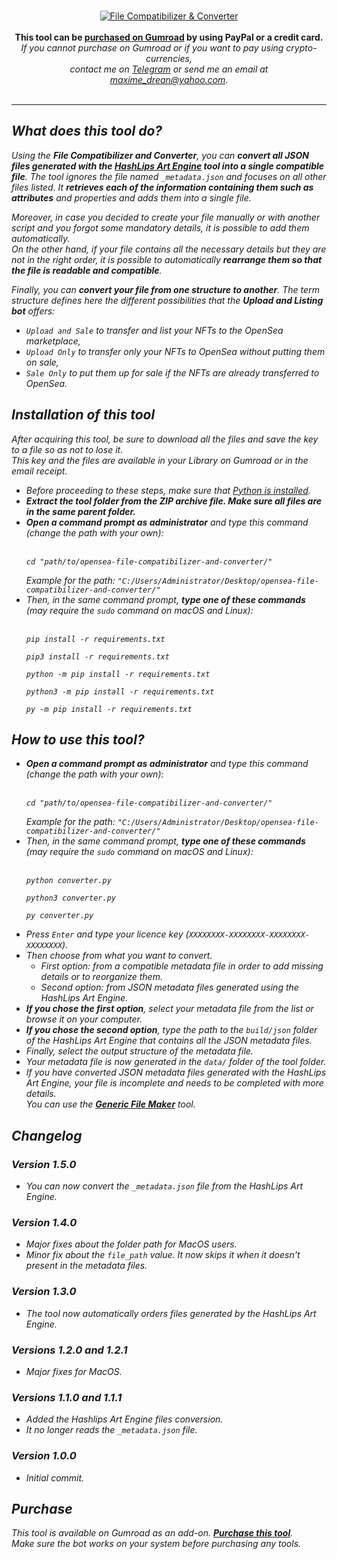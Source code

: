 <br />
<p align="center">

<a href="https://maximedrn.gumroad.com/l/opensea-file-compatibilizer">
<img src="https://i.ibb.co/FKdMyRV/Wiki-File-Compatibilizer-Converter.png" alt="File Compatibilizer & Converter" border="0">
</a>
<br /><br /><strong>This tool can be <a href="https://maximedrn.gumroad.com/l/opensea-file-compatibilizer">purchased on Gumroad</a> by using PayPal or a credit card.</strong>
<br /><i>If you cannot purchase on Gumroad or if you want to pay using crypto-currencies,
<br />contact me on <a href="https://t.me/maximedrn">Telegram</a> or send me an email at <a href="mailto:maxime_drean@yahoo.com">maxime_drean@yahoo.com</a>.
<br /><br />

</p>

<hr />

<h2>What does this tool do?</h2>

<p>
Using the <strong>File Compatibilizer and Converter</strong>, you can <strong>convert all JSON files generated with the <a href="https://github.com/HashLips/hashlips_art_engine">HashLips Art Engine</a> tool into a single compatible file</strong>. The tool ignores the file named <code>_metadata.json</code> and focuses on all other files listed. It <strong>retrieves each of the information containing them such as attributes</strong> and properties and adds them into a single file.
</p>

<p>Moreover, in case you decided to create your file manually or with another script and you forgot some mandatory details, it is possible to add them automatically.
<br>On the other hand, if your file contains all the necessary details but they are not in the right order, it is possible to automatically <strong>rearrange them so that the file is readable and compatible</strong>.</p>

<p>Finally, you can <strong>convert your file from one structure to another</strong>. The term structure defines here the different possibilities that the <strong>Upload and Listing bot</strong> offers:
<ul>
<li><code>Upload and Sale</code> to transfer and list your NFTs to the OpenSea marketplace,</li>
<li><code>Upload Only</code> to transfer only your NFTs to OpenSea without putting them on sale,</li>
<li><code>Sale Only</code> to put them up for sale if the NFTs are already transferred to OpenSea.</li>
</ul>
</p>


<h2>Installation of this tool</h2>

<i>After acquiring this tool, be sure to download all the files and save the key to a file so as not to lose it.
<br>This key and the files are available in your Library on Gumroad or in the email receipt.</i>

<ul>

<li>Before proceeding to these steps, make sure that <a href="installation-and-configuration.md#installation-of-python">Python is installed</a>.</li>

<li><strong>Extract the tool folder from the ZIP archive file. Make sure all files are in the same parent folder.</strong></li>

<li><strong>Open a command prompt as administrator</strong> and type this command <i>(change the path with your own)</i>:<br /><br />
<pre><code>cd "path/to/opensea-file-compatibilizer-and-converter/"</code></pre>
<i>Example for the path: <code>"C:/Users/Administrator/Desktop/opensea-file-compatibilizer-and-converter/"</code></i></li>
</li>

<li>Then, in the same command prompt, <strong>type one of these commands</strong> <i>(may require the <code>sudo</code> command on macOS and Linux)</i>:<br /><br />
<pre><code>pip install -r requirements.txt</code></pre>
<pre><code>pip3 install -r requirements.txt</code></pre>
<pre><code>python -m pip install -r requirements.txt</code></pre>
<pre><code>python3 -m pip install -r requirements.txt</code></pre>
<pre><code>py -m pip install -r requirements.txt</code></pre>
</li>

</ul>


<h2>How to use this tool?</h2>

<ul>

<li><strong>Open a command prompt as administrator</strong> and type this command <i>(change the path with your own)</i>:<br /><br />
<pre><code>cd "path/to/opensea-file-compatibilizer-and-converter/"</code></pre>
<i>Example for the path: <code>"C:/Users/Administrator/Desktop/opensea-file-compatibilizer-and-converter/"</code></i></li>
</li>

<li>Then, in the same command prompt, <strong>type one of these commands</strong> <i>(may require the <code>sudo</code> command on macOS and Linux)</i>:<br /><br />
<pre><code>python converter.py</code></pre>
<pre><code>python3 converter.py</code></pre>
<pre><code>py converter.py</code></pre>
</li>

<li>Press <code>Enter</code> and type your licence key (<code>XXXXXXXX-XXXXXXXX-XXXXXXXX-XXXXXXXX</code>).</li>

<li>Then choose from what you want to convert.
<ul>
<li>First option: from a compatible metadata file in order to add missing details or to reorganize them.</li>
<li>Second option: from JSON metadata files generated using the HashLips Art Engine.</li>
</ul>

<li><strong>If you chose the first option</strong>, select your metadata file from the list or browse it on your computer.</li>

<li><strong>If you chose the second option</strong>, type the path to the <code>build/json</code> folder of the HashLips Art Engine that contains all the JSON metadata files.</li>

<li>Finally, select the output structure of the metadata file.</li>

<li>Your metadata file is now generated in the <code>data/</code> folder of the tool folder.</li>

<li>If you have converted JSON metadata files generated with the HashLips Art Engine, your file is incomplete and needs to be completed with more details.
<br />You can use the <a href="generic-file-maker.md"><strong>Generic File Maker</strong></a> tool.</li>

</ul>


<h2>Changelog</h2>

<h3>Version 1.5.0</h3>
<ul>
<li>You can now convert the <code>_metadata.json</code> file from the HashLips Art Engine.</li>
</ul>

<h3>Version 1.4.0</h3>
<ul>
<li>Major fixes about the folder path for MacOS users.</li>
<li>Minor fix about the <code>file_path</code> value. It now skips it when it doesn't present in the metadata files.</li>
</ul>

<h3>Version 1.3.0</h3>
<ul>
<li>The tool now automatically orders files generated by the HashLips Art Engine.</li>
</ul>

<h3>Versions 1.2.0 and 1.2.1</h3>
<ul>
<li>Major fixes for MacOS.</li>
</ul>

<h3>Versions 1.1.0 and 1.1.1</h3>
<ul>
<li>Added the Hashlips Art Engine files conversion.</li>
<li>It no longer reads the <code>_metadata.json</code> file.</li>
</ul>

<h3>Version 1.0.0</h3>
<ul>
<li>Initial commit.</li>
</ul>

<h2>Purchase</h2>

<p>This tool is available on Gumroad as an add-on. <strong><a href="https://maximedrn.gumroad.com/l/opensea-file-compatibilizer">Purchase this tool</a></strong>.
<br /><i>Make sure the bot works on your system before purchasing any tools.</i></p>
